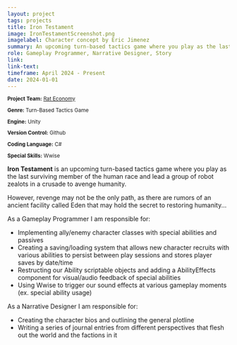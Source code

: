 ```yaml
---
layout: project
tags: projects
title: Iron Testament
image: IronTestamentScreenshot.png
imagelabel: Character concept by Eric Jimenez
summary: An upcoming turn-based tactics game where you play as the last surviving member of the human race and lead a group of robot zealots in a crusade to avenge humanity. 
role: Gameplay Programmer, Narrative Designer, Story
link:
link-text:
timeframe: April 2024 - Present
date: 2024-01-01
---
```

<div class="textspace mt-8" style="font-size: smaller;">
    <p><strong>Project Team:</strong> <a href="https://rat-economy.itch.io/" class="highlight underline hover:text-purple-800">Rat Economy</a></p>
    <p><strong>Genre:</strong> Turn-Based Tactics Game</p>
    <p><strong>Engine:</strong> Unity</p>
    <p><strong>Version Control:</strong> Github</p>
    <p><strong>Coding Language:</strong> C#</p>
    <p><strong>Special Skills:</strong> Wwise</p>
</div>


<div class = "textspace mt-8">
<p class = ""><strong>Iron Testament</strong> is an upcoming turn-based tactics game where you play as the last surviving member of the human race and lead a group of robot zealots in a crusade to avenge humanity. </p>
<p>However, revenge may not be the only path, as there are rumors of an ancient facility called Eden that may hold the secret to restoring humanity...</p>
</div>

<div class = "textspace-no-margin my-8">
    <p>As a <span class = "highlight">Gameplay Programmer</span> I am responsible for:</p>
    <ul class = "list-disc ml-4">
        <li>Implementing ally/enemy character classes with special abilities and passives</li>
        <li>Creating a saving/loading system that allows new character recruits with various abilities to persist between play sessions and stores player saves by date/time</li>
        <li>Restructing our Ability scriptable objects and adding a AbilityEffects component for visual/audio feedback of special abilities</li>
        <li>Using Wwise to trigger our sound effects at various gameplay moments (ex. special ability usage)</li>
</div>

<div class = "textspace-no-margin my-8">
    <p>As a <span class = "highlight">Narrative Designer</span> I am responsible for:</p>
    <ul class = "list-disc ml-4">
        <li>Creating the character bios and outlining the general plotline</li>
        <li>Writing a series of journal entries from different perspectives that flesh out the world and the factions in it</li>
    </ul>
</div>
